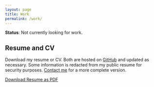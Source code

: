 ```yaml
---
layout: page
title: Work
permalink: /work/
---
```


**Status**: Not currently looking for work.

## Resume and CV

Download my resume or CV. Both are hosted on [GitHub](https://github.com/rshom) and updated as necessary. Some information is redacted from my public resume for security purposes. [Contact me](/contact) for a more complete version.

[Download Resume as PDF](https://github.com/rshom/Resume/raw/master/shomberg-resume.pdf)

<!-- Upload more formats
[Download Resume as Plain Text](https://github.com/rshom/Resume/raw/master/resume.txt)

[Download Resume as Word Document](https://github.com/rshom/Resume/raw/master/resume.pdf)

--------------------------------------------

{% include_relative resume.md %}
-->




